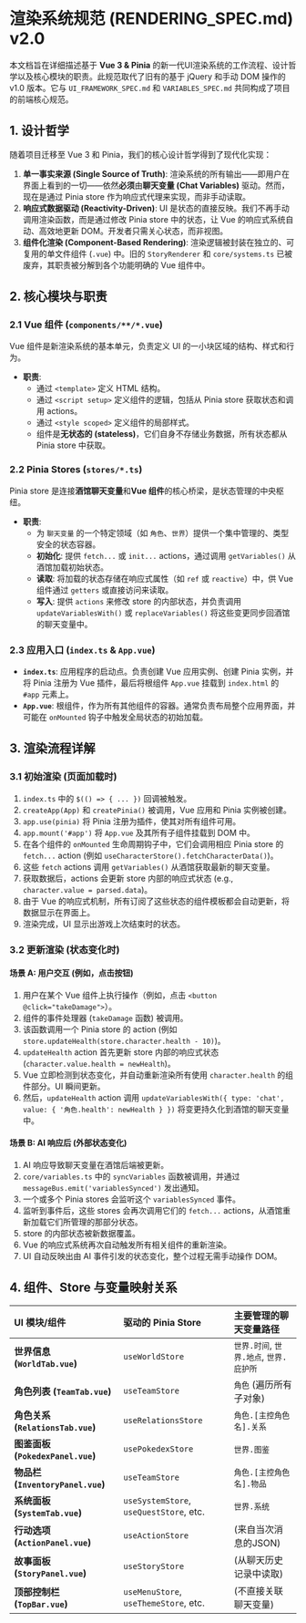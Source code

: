 # 渲染系统规范 (RENDERING_SPEC.md) v2.0

本文档旨在详细描述基于 **Vue 3 & Pinia** 的新一代UI渲染系统的工作流程、设计哲学以及核心模块的职责。此规范取代了旧有的基于 jQuery 和手动 DOM 操作的 v1.0 版本。它与 `UI_FRAMEWORK_SPEC.md` 和 `VARIABLES_SPEC.md` 共同构成了项目的前端核心规范。

## 1. 设计哲学

随着项目迁移至 Vue 3 和 Pinia，我们的核心设计哲学得到了现代化实现：

1. **单一事实来源 (Single Source of Truth)**: 渲染系统的所有输出——即用户在界面上看到的一切——依然**必须**由**聊天变量 (Chat Variables)** 驱动。然而，现在是通过 Pinia store 作为响应式代理来实现，而非手动读取。
2. **响应式数据驱动 (Reactivity-Driven)**: UI 是状态的直接反映。我们不再手动调用渲染函数，而是通过修改 Pinia store 中的状态，让 Vue 的响应式系统自动、高效地更新 DOM。开发者只需关心状态，而非视图。
3. **组件化渲染 (Component-Based Rendering)**: 渲染逻辑被封装在独立的、可复用的单文件组件 (`.vue`) 中。旧的 `StoryRenderer` 和 `core/systems.ts` 已被废弃，其职责被分解到各个功能明确的 Vue 组件中。

## 2. 核心模块与职责

### 2.1 Vue 组件 (`components/**/*.vue`)

Vue 组件是新渲染系统的基本单元，负责定义 UI 的一小块区域的结构、样式和行为。

* **职责**:
  * 通过 `<template>` 定义 HTML 结构。
  * 通过 `<script setup>` 定义组件的逻辑，包括从 Pinia store 获取状态和调用 actions。
  * 通过 `<style scoped>` 定义组件的局部样式。
  * 组件是**无状态的 (stateless)**，它们自身不存储业务数据，所有状态都从 Pinia store 中获取。

### 2.2 Pinia Stores (`stores/*.ts`)

Pinia store 是连接**酒馆聊天变量**和**Vue 组件**的核心桥梁，是状态管理的中央枢纽。

* **职责**:
  * 为 `聊天变量` 的一个特定领域（如 `角色`、`世界`）提供一个集中管理的、类型安全的状态容器。
  * **初始化**: 提供 `fetch...` 或 `init...` actions，通过调用 `getVariables()` 从酒馆加载初始状态。
  * **读取**: 将加载的状态存储在响应式属性（如 `ref` 或 `reactive`）中，供 Vue 组件通过 `getters` 或直接访问来读取。
  * **写入**: 提供 `actions` 来修改 store 的内部状态，并负责调用 `updateVariablesWith()` 或 `replaceVariables()` 将这些变更同步回酒馆的聊天变量中。

### 2.3 应用入口 (`index.ts` & `App.vue`)

* **`index.ts`**: 应用程序的启动点。负责创建 Vue 应用实例、创建 Pinia 实例，并将 Pinia 注册为 Vue 插件，最后将根组件 `App.vue` 挂载到 `index.html` 的 `#app` 元素上。
* **`App.vue`**: 根组件，作为所有其他组件的容器。通常负责布局整个应用界面，并可能在 `onMounted` 钩子中触发全局状态的初始加载。

## 3. 渲染流程详解

### 3.1 初始渲染 (页面加载时)

1. `index.ts` 中的 `$(() => { ... })` 回调被触发。
2. `createApp(App)` 和 `createPinia()` 被调用，Vue 应用和 Pinia 实例被创建。
3. `app.use(pinia)` 将 Pinia 注册为插件，使其对所有组件可用。
4. `app.mount('#app')` 将 `App.vue` 及其所有子组件挂载到 DOM 中。
5. 在各个组件的 `onMounted` 生命周期钩子中，它们会调用相应 Pinia store 的 `fetch...` action (例如 `useCharacterStore().fetchCharacterData()`)。
6. 这些 `fetch` actions 调用 `getVariables()` 从酒馆获取最新的聊天变量。
7. 获取数据后，actions 会更新 store 内部的响应式状态 (e.g., `character.value = parsed.data`)。
8. 由于 Vue 的响应式机制，所有订阅了这些状态的组件模板都会自动更新，将数据显示在界面上。
9. 渲染完成，UI 显示出游戏上次结束时的状态。

### 3.2 更新渲染 (状态变化时)

#### 场景 A: 用户交互 (例如，点击按钮)

1. 用户在某个 Vue 组件上执行操作（例如，点击 `<button @click="takeDamage">`）。
2. 组件的事件处理器 (`takeDamage` 函数) 被调用。
3. 该函数调用一个 Pinia store 的 action (例如 `store.updateHealth(store.character.health - 10)`)。
4. `updateHealth` action 首先更新 store 内部的响应式状态 (`character.value.health = newHealth`)。
5. Vue 立即检测到状态变化，并自动重新渲染所有使用 `character.health` 的组件部分。UI 瞬间更新。
6. 然后，`updateHealth` action 调用 `updateVariablesWith({ type: 'chat', value: { '角色.health': newHealth } })` 将变更持久化到酒馆的聊天变量中。

#### 场景 B: AI 响应后 (外部状态变化)

1. AI 响应导致聊天变量在酒馆后端被更新。
2. `core/variables.ts` 中的 `syncVariables` 函数被调用，并通过 `messageBus.emit('variablesSynced')` 发出通知。
3. 一个或多个 Pinia stores 会监听这个 `variablesSynced` 事件。
4. 监听到事件后，这些 stores 会再次调用它们的 `fetch...` actions，从酒馆重新加载它们所管理的那部分状态。
5. store 的内部状态被新数据覆盖。
6. Vue 的响应式系统再次自动触发所有相关组件的重新渲染。
7. UI 自动反映出由 AI 事件引发的状态变化，整个过程无需手动操作 DOM。

## 4. 组件、Store 与变量映射关系

| UI 模块/组件 | 驱动的 Pinia Store | 主要管理的聊天变量路径 |
| :--- | :--- | :--- |
| **世界信息 (`WorldTab.vue`)** | `useWorldStore` | `世界.时间`, `世界.地点`, `世界.庇护所` |
| **角色列表 (`TeamTab.vue`)** | `useTeamStore` | `角色` (遍历所有子对象) |
| **角色关系 (`RelationsTab.vue`)** | `useRelationsStore` | `角色.[主控角色名].关系` |
| **图鉴面板 (`PokedexPanel.vue`)** | `usePokedexStore` | `世界.图鉴` |
| **物品栏 (`InventoryPanel.vue`)** | `useTeamStore` | `角色.[主控角色名].物品` |
| **系统面板 (`SystemTab.vue`)** | `useSystemStore`, `useQuestStore`, etc. | `世界.系统` |
| **行动选项 (`ActionPanel.vue`)** | `useActionStore` | (来自当次消息的JSON) |
| **故事面板 (`StoryPanel.vue`)** | `useStoryStore` | (从聊天历史记录中读取) |
| **顶部控制栏 (`TopBar.vue`)** | `useMenuStore`, `useThemeStore`, etc. | (不直接关联聊天变量) |
